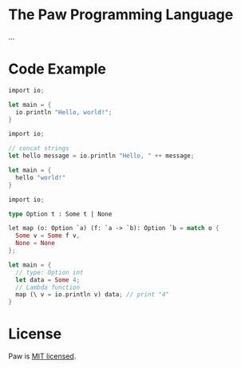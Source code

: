 # The Paw Programming Language

...

# Code Example

```rs
import io;

let main = {
  io.println "Hello, world!";
}
```

```rs
import io; 

// concat strings
let hello message = io.println "Hello, " ++ message;

let main = {
  hello "world!"
}

```

```rust
import io;

type Option t : Some t | None

let map (o: Option `a) (f: `a -> `b): Option `b = match o {
  Some v = Some f v,
  None = None
};

let main = {
  // type: Option int
  let data = Some 4;
  // Lambda function
  map (\ v = io.println v) data; // print "4"
}

```

# License

Paw is [MIT licensed](LICENSE).